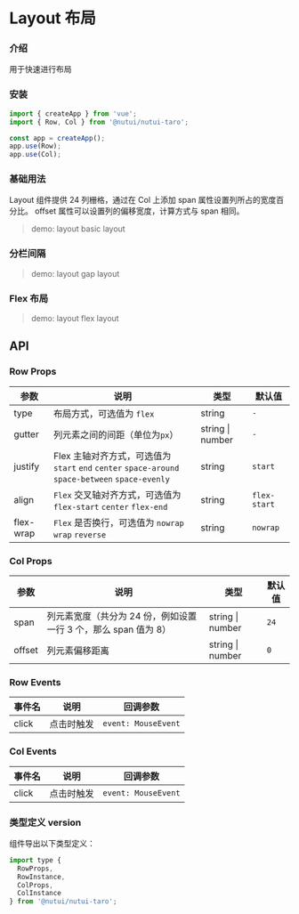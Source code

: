 # Layout 布局

### 介绍

用于快速进行布局

### 安装

```js
import { createApp } from 'vue';
import { Row, Col } from '@nutui/nutui-taro';

const app = createApp();
app.use(Row);
app.use(Col);
```

### 基础用法

Layout 组件提供 24 列栅格，通过在 Col 上添加 span 属性设置列所占的宽度百分比。 offset 属性可以设置列的偏移宽度，计算方式与 span 相同。

> demo: layout basic layout

### 分栏间隔

> demo: layout gap layout

### Flex 布局

> demo: layout flex layout

## API

### Row Props

| 参数 | 说明 | 类型 | 默认值 |
| --- | --- | --- | --- |
| type | 布局方式，可选值为 `flex` | string | `-` |
| gutter | 列元素之间的间距（单位为`px`） | string \| number | `-` |
| justify | Flex 主轴对齐方式，可选值为 `start` `end` `center` `space-around` `space-between` `space-evenly` | string | `start` |
| align | `Flex` 交叉轴对齐方式，可选值为 `flex-start` `center` `flex-end` | string | `flex-start` |
| flex-wrap | `Flex` 是否换行，可选值为 `nowrap` `wrap` `reverse` | string | `nowrap` |

### Col Props

| 参数 | 说明 | 类型 | 默认值 |
| --- | --- | --- | --- |
| span | 列元素宽度（共分为 24 份，例如设置一行 3 个，那么 span 值为 8） | string \| number | `24` |
| offset | 列元素偏移距离 | string \| number | `0` |

### Row Events

| 事件名 | 说明 | 回调参数 |
| --- | --- | --- |
| click | 点击时触发 | `event: MouseEvent` |

### Col Events

| 事件名 | 说明 | 回调参数 |
| --- | --- | --- |
| click | 点击时触发 | `event: MouseEvent` |

### 类型定义 version

组件导出以下类型定义：

```js
import type {
  RowProps,
  RowInstance,
  ColProps,
  ColInstance
} from '@nutui/nutui-taro';
```
